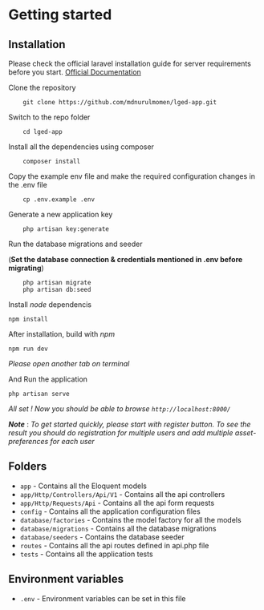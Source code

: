 # Getting started

## Installation

Please check the official laravel installation guide for server requirements before you start. [Official Documentation](https://laravel.com/docs/10.x/installation)

Clone the repository
```
    git clone https://github.com/mdnurulmomen/lged-app.git
```

Switch to the repo folder
```
    cd lged-app
```

Install all the dependencies using composer
```
    composer install
```

Copy the example env file and make the required configuration changes in the .env file
```
    cp .env.example .env
```

Generate a new application key
```
    php artisan key:generate
```

Run the database migrations and seeder

(**Set the database connection & credentials mentioned in .env before migrating**)
```
    php artisan migrate
    php artisan db:seed
```

Install *node* dependencis
```
npm install
```

After installation, build with *npm*
```
npm run dev
```

*Please open another tab on terminal*

And Run the application
```
php artisan serve
```
*All set ! Now you should be able to browse `http://localhost:8000/`*

***Note*** : *To get started quickly, please start with register button. To see the result you should do registration for multiple users and add multiple asset-preferences for each user*

## Folders

- `app` - Contains all the Eloquent models
- `app/Http/Controllers/Api/V1` - Contains all the api controllers
- `app/Http/Requests/Api` - Contains all the api form requests
- `config` - Contains all the application configuration files
- `database/factories` - Contains the model factory for all the models
- `database/migrations` - Contains all the database migrations
- `database/seeders` - Contains the database seeder
- `routes` - Contains all the api routes defined in api.php file
- `tests` - Contains all the application tests

## Environment variables

- `.env` - Environment variables can be set in this file
